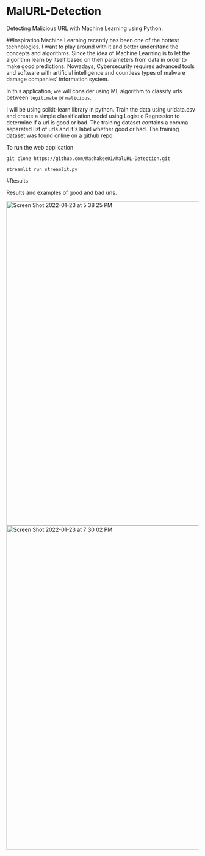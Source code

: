 # MalURL-Detection
Detecting Malicious URL with Machine Learning using Python. 

##Inspiration
Machine Learning recently has been one of the hottest technologies. I want to play around with it and better understand the concepts and algorithms. Since the idea of Machine Learning is to let the algorithm learn by itself based on theh parameters from data in order to make good predictions. Nowadays, Cybersecurity requires advanced tools and software with artificial intelligence and countless types of malware damage companies' information system. 

In this application, we will consider using ML algorithm to classify urls between ```legitimate``` or ```malicious```.


I will be using scikit-learn library in python. Train the data using urldata.csv and create a simple classification model using Logistic Regression to determine if a url is good or bad. The training dataset contains a comma separated list of urls and it's label whether good or bad. The training dataset was found online on a github repo. 

To run the web application

```git clone https://github.com/Madhakee01/MalURL-Detection.git ```

``` streamlit run streamlit.py ```

#Results

Results and examples of good and bad urls. 


<img width="847" alt="Screen Shot 2022-01-23 at 5 38 25 PM" src="https://user-images.githubusercontent.com/34112414/150704857-899abed7-095f-4812-a9dd-90f9fa3ba8f1.png">



<img width="847" alt="Screen Shot 2022-01-23 at 7 30 02 PM" src="https://user-images.githubusercontent.com/34112414/150704862-1751f875-a17f-4c9c-9245-0b7cd1984b9a.png">
